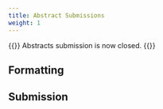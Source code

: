```yaml
---
title: Abstract Submissions
weight: 1
---
```


{{<callout type="error" emoji=" ">}}
  Abstracts submission is now closed.
{{</callout>}}

## Formatting

## Submission
